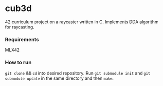 # cub3d
42 curriculum project on a raycaster written in C. Implements DDA algorithm for raycasting.

### Requirements
[MLX42](https://github.com/codam-coding-college/MLX42)

### How to run
`git clone` && `cd` into desired repository. Run `git submodule init` and `git submodule update` in the same directory and then `make`.
